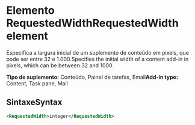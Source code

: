 # <a name="requestedwidth-element"></a><span data-ttu-id="46277-101">Elemento RequestedWidth</span><span class="sxs-lookup"><span data-stu-id="46277-101">RequestedWidth element</span></span>

<span data-ttu-id="46277-102">Especifica a largura inicial de um suplemento de conteúdo em pixels, que pode ser entre 32 e 1.000.</span><span class="sxs-lookup"><span data-stu-id="46277-102">Specifies the initial width of a content add-in in pixels, which can be between 32 and 1000.</span></span>

<span data-ttu-id="46277-103">**Tipo de suplemento:** Conteúdo, Painel de tarefas, Email</span><span class="sxs-lookup"><span data-stu-id="46277-103">**Add-in type:** Content, Task pane, Mail</span></span>

## <a name="syntax"></a><span data-ttu-id="46277-104">Sintaxe</span><span class="sxs-lookup"><span data-stu-id="46277-104">Syntax</span></span>

```XML
<RequestedWidth>integer</RequestedWidth>
```

